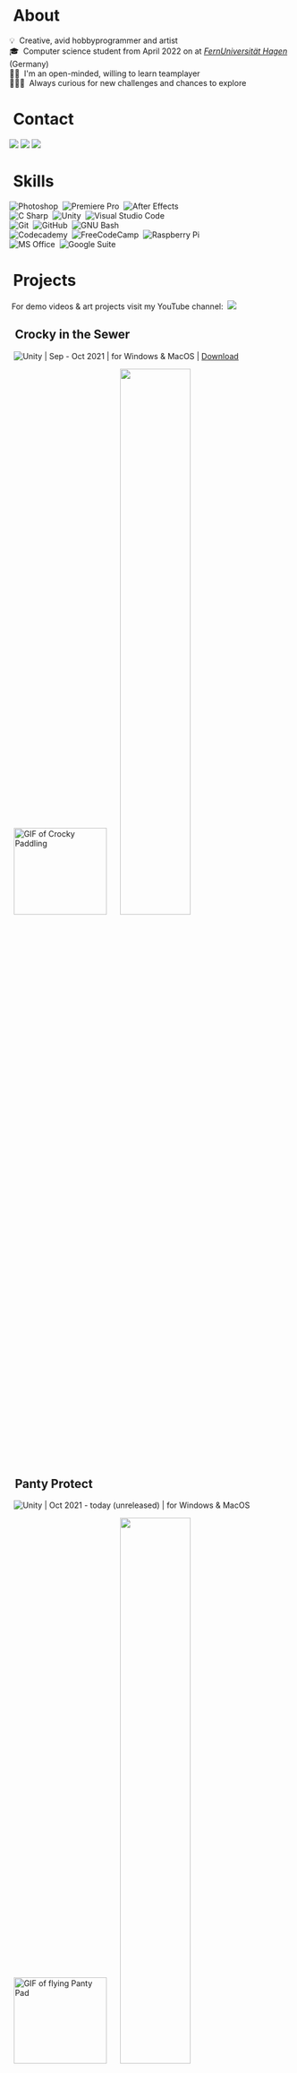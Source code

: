 # &nbsp;About
💡 &nbsp;Creative, avid hobbyprogrammer and artist\
🎓 &nbsp;Computer science student from April 2022 on at [*FernUniversität Hagen*](https://www.fernuni-hagen.de/english/) (Germany)\
🤝🏼 &nbsp;I'm an open-minded, willing to learn teamplayer\
🤸🏼‍♀️ &nbsp;Always curious for new challenges and chances to explore

# &nbsp;Contact
<a href="https://linkedin.com/in/elena-holzer"><img src="https://img.shields.io/badge/-Elena%20Holzer-0077B5?style=flat&logo=Linkedin&logoColor=white"/></a> <a href="mailto:elena.holzer92@gmail.com"><img src="https://img.shields.io/badge/-elena.holzer92@gmail.com-D14836?style=flat&logo=Gmail&logoColor=white"/></a> <a href="https://discordapp.com/users/564911438049706038"><img src="https://img.shields.io/badge/-Eidexxe3590-5865F2?style=flat&logo=Discord&logoColor=white"/></a>

# &nbsp;Skills
![Photoshop](https://img.shields.io/badge/-Photoshop-2f333d?style=flat&logo=adobe-photoshop&logoColor=31A8FF)&nbsp;
![Premiere Pro](https://img.shields.io/badge/-Premiere%20Pro-2f333d?style=flat&logo=adobe-premiere-pro&logoColor=9999FF)&nbsp;
![After Effects](https://img.shields.io/badge/-After%20Effects-2f333d?style=flat&logo=adobe-after-effects&logoColor=9999FF)&nbsp;\
![C Sharp](https://img.shields.io/badge/-C%20Sharp-2f333d?style=flat&logo=c-sharp&logoColor=239120)&nbsp;
![Unity](https://img.shields.io/badge/-Unity-2f333d?style=flat&logo=unity&logoColor=FFFFFF)&nbsp;
![Visual Studio Code](https://img.shields.io/badge/-Visual%20Studio%20Code-2f333d?style=flat&logo=visual-studio-code&logoColor=5C2D91)&nbsp;\
![Git](https://img.shields.io/badge/-Git-2f333d?style=flat&logo=git)&nbsp;
![GitHub](https://img.shields.io/badge/-GitHub-2f333d?style=flat&logo=github)&nbsp;
![GNU Bash](https://img.shields.io/badge/-Bash-2f333d?style=flat&logo=gnu-bash&logoColor=4EAA25)&nbsp;\
![Codecademy](https://img.shields.io/badge/-Codecademy-2f333d?style=flat&logo=codecademy&logoColor=6f858a)&nbsp;
![FreeCodeCamp](https://img.shields.io/badge/-FreeCodeCamp-2f333d?style=flat&logo=freecodecamp&logoColor=FFFFFF)&nbsp;
![Raspberry Pi](https://img.shields.io/badge/-Raspberry%20Pi-2f333d?style=flat&logo=raspberry-pi&logoColor=A22846)&nbsp;\
![MS Office](https://img.shields.io/badge/-MS%20Office-2f333d?style=flat&logo=microsoft-office&logoColor=D83B01)&nbsp;
![Google Suite](https://img.shields.io/badge/-Google%20Suite-2f333d?style=flat&logo=google-drive&logoColor=4285F4)&nbsp;

# &nbsp;Projects
&nbsp;For demo videos & art projects visit my YouTube channel:&nbsp;&nbsp;<a href="https://www.youtube.com/channel/UCz3NjkPxy6WkMclQIUecLYg"><img src="https://img.shields.io/badge/-Elena Holzer-FF0000?style=flat&logo=Youtube&logoColor=white"/></a>

## &nbsp;&nbsp;Crocky in the Sewer
&nbsp;&nbsp;![Unity](https://img.shields.io/badge/-Unity-2f333d?style=flat&logo=unity&logoColor=FFFFFF) | Sep - Oct 2021 | for Windows & MacOS | [Download](https://elena-holzer.itch.io/crocky)

&nbsp;&nbsp;<a href="http://www.youtube.com/watch?feature=player_embedded&v=xWhn3w2hFZg" target="_blank"><img src="https://user-images.githubusercontent.com/98030917/150648204-8a99872a-608e-449d-8469-02b60494d0e8.gif" alt="GIF of Crocky Paddling" width="166.43" height="154.66"/></a> &nbsp;&nbsp;&nbsp;&nbsp; <a href="https://github.com/ElenaHolzer/crocky-in-the-sewer"> <img src="https://github-readme-stats.vercel.app/api/pin/?username=ElenaHolzer&repo=crocky-in-the-sewer&title_color=ffffff&text_color=c9cacc&icon_color=2bbc8a&bg_color=2f333d" width="50%" height="50%"/> </a>

## &nbsp;&nbsp;Panty Protect
&nbsp;&nbsp;![Unity](https://img.shields.io/badge/-Unity-2f333d?style=flat&logo=unity&logoColor=FFFFFF) | Oct 2021 - today (unreleased) | for Windows & MacOS

&nbsp;&nbsp;<a href="http://www.youtube.com/watch?feature=player_embedded&v=v64yysZsJgw" target="_blank"><img src="https://user-images.githubusercontent.com/98030917/150648889-ac5ab365-9d5f-4912-b459-b4962edbc0ae.gif" alt="GIF of flying Panty Pad" width="166.43" height="154.66"/></a> &nbsp;&nbsp;&nbsp;&nbsp; <a href="https://github.com/ElenaHolzer/panty-protect">
<img src="https://github-readme-stats.vercel.app/api/pin/?username=ElenaHolzer&repo=panty-protect&title_color=ffffff&text_color=c9cacc&icon_color=2bbc8a&bg_color=2f333d" width="50%" height="50%"/> </a>

## &nbsp;&nbsp;Warteschlangen Simulator
&nbsp;&nbsp;![Unity](https://img.shields.io/badge/-Unity-2f333d?style=flat&logo=unity&logoColor=FFFFFF) | Dec 2021 - Jan 2022 | for Android | [Download](itchio link)

&nbsp;&nbsp;YouTube link + GIF, GitHub Stats

## &nbsp;&nbsp;Technical Implementation of an art exhibition [2022]
&nbsp;&nbsp;![Raspberry Pi](https://img.shields.io/badge/-Raspberry%20Pi-05122A?style=flat-square&logo=raspberry-pi&logoColor=A22846) | Nov 2021 - Feb 2022
